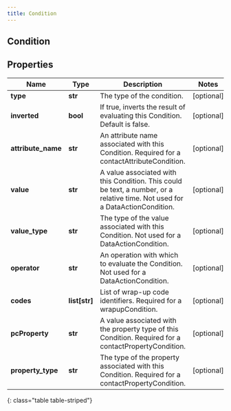 ```yaml
---
title: Condition
---
```

## Condition

## Properties

|Name | Type | Description | Notes|
|------------ | ------------- | ------------- | -------------|
| **type** | **str** | The type of the condition. | [optional] |
| **inverted** | **bool** | If true, inverts the result of evaluating this Condition. Default is false. | [optional] |
| **attribute_name** | **str** | An attribute name associated with this Condition. Required for a contactAttributeCondition. | [optional] |
| **value** | **str** | A value associated with this Condition. This could be text, a number, or a relative time. Not used for a DataActionCondition. | [optional] |
| **value_type** | **str** | The type of the value associated with this Condition. Not used for a DataActionCondition. | [optional] |
| **operator** | **str** | An operation with which to evaluate the Condition. Not used for a DataActionCondition. | [optional] |
| **codes** | **list[str]** | List of wrap-up code identifiers. Required for a wrapupCondition. | [optional] |
| **pcProperty** | **str** | A value associated with the property type of this Condition. Required for a contactPropertyCondition. | [optional] |
| **property_type** | **str** | The type of the property associated with this Condition. Required for a contactPropertyCondition. | [optional] |
{: class="table table-striped"}


